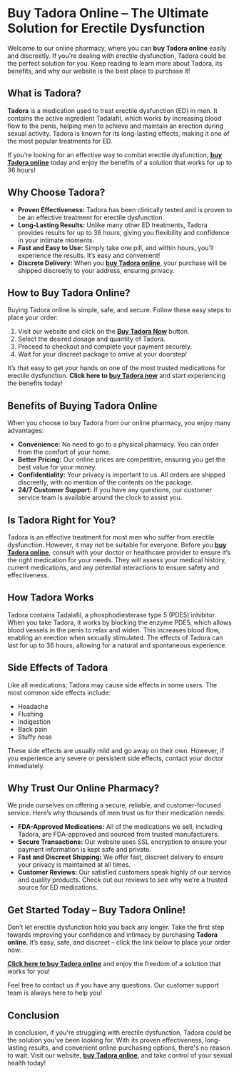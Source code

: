 # Buy Tadora Online – The Ultimate Solution for Erectile Dysfunction

Welcome to our online pharmacy, where you can **buy Tadora online** easily and discreetly. If you're dealing with erectile dysfunction, Tadora could be the perfect solution for you. Keep reading to learn more about Tadora, its benefits, and why our website is the best place to purchase it!

## What is Tadora?

**Tadora** is a medication used to treat erectile dysfunction (ED) in men. It contains the active ingredient Tadalafil, which works by increasing blood flow to the penis, helping men to achieve and maintain an erection during sexual activity. Tadora is known for its long-lasting effects, making it one of the most popular treatments for ED.

If you're looking for an effective way to combat erectile dysfunction, [**buy Tadora online**](https://tinyurl.com/buytadora) today and enjoy the benefits of a solution that works for up to 36 hours!

## Why Choose Tadora?

- **Proven Effectiveness:** Tadora has been clinically tested and is proven to be an effective treatment for erectile dysfunction.
- **Long-Lasting Results:** Unlike many other ED treatments, Tadora provides results for up to 36 hours, giving you flexibility and confidence in your intimate moments.
- **Fast and Easy to Use:** Simply take one pill, and within hours, you’ll experience the results. It’s easy and convenient!
- **Discrete Delivery:** When you [**buy Tadora online**](https://tinyurl.com/buytadora), your purchase will be shipped discreetly to your address, ensuring privacy.

## How to Buy Tadora Online?

Buying Tadora online is simple, safe, and secure. Follow these easy steps to place your order:

1. Visit our website and click on the [**Buy Tadora Now**](https://tinyurl.com/buytadora) button.
2. Select the desired dosage and quantity of Tadora.
3. Proceed to checkout and complete your payment securely.
4. Wait for your discreet package to arrive at your doorstep!

It’s that easy to get your hands on one of the most trusted medications for erectile dysfunction. **Click here to [buy Tadora now](https://tinyurl.com/buytadora)** and start experiencing the benefits today!

## Benefits of Buying Tadora Online

When you choose to buy Tadora from our online pharmacy, you enjoy many advantages:

- **Convenience:** No need to go to a physical pharmacy. You can order from the comfort of your home.
- **Better Pricing:** Our online prices are competitive, ensuring you get the best value for your money.
- **Confidentiality:** Your privacy is important to us. All orders are shipped discreetly, with no mention of the contents on the package.
- **24/7 Customer Support:** If you have any questions, our customer service team is available around the clock to assist you.

## Is Tadora Right for You?

Tadora is an effective treatment for most men who suffer from erectile dysfunction. However, it may not be suitable for everyone. Before you [**buy Tadora online**](https://tinyurl.com/buytadora), consult with your doctor or healthcare provider to ensure it’s the right medication for your needs. They will assess your medical history, current medications, and any potential interactions to ensure safety and effectiveness.

## How Tadora Works

Tadora contains Tadalafil, a phosphodiesterase type 5 (PDE5) inhibitor. When you take Tadora, it works by blocking the enzyme PDE5, which allows blood vessels in the penis to relax and widen. This increases blood flow, enabling an erection when sexually stimulated. The effects of Tadora can last for up to 36 hours, allowing for a natural and spontaneous experience.

## Side Effects of Tadora

Like all medications, Tadora may cause side effects in some users. The most common side effects include:

- Headache
- Flushing
- Indigestion
- Back pain
- Stuffy nose

These side effects are usually mild and go away on their own. However, if you experience any severe or persistent side effects, contact your doctor immediately.

## Why Trust Our Online Pharmacy?

We pride ourselves on offering a secure, reliable, and customer-focused service. Here’s why thousands of men trust us for their medication needs:

- **FDA-Approved Medications:** All of the medications we sell, including Tadora, are FDA-approved and sourced from trusted manufacturers.
- **Secure Transactions:** Our website uses SSL encryption to ensure your payment information is kept safe and private.
- **Fast and Discreet Shipping:** We offer fast, discreet delivery to ensure your privacy is maintained at all times.
- **Customer Reviews:** Our satisfied customers speak highly of our service and quality products. Check out our reviews to see why we’re a trusted source for ED medications.

## Get Started Today – Buy Tadora Online!

Don’t let erectile dysfunction hold you back any longer. Take the first step towards improving your confidence and intimacy by purchasing **Tadora online**. It’s easy, safe, and discreet – click the link below to place your order now:

[**Click here to buy Tadora online**](https://tinyurl.com/buytadora) and enjoy the freedom of a solution that works for you!

Feel free to contact us if you have any questions. Our customer support team is always here to help you!

## Conclusion

In conclusion, if you're struggling with erectile dysfunction, Tadora could be the solution you've been looking for. With its proven effectiveness, long-lasting results, and convenient online purchasing options, there's no reason to wait. Visit our website, [**buy Tadora online**](https://tinyurl.com/buytadora), and take control of your sexual health today!
